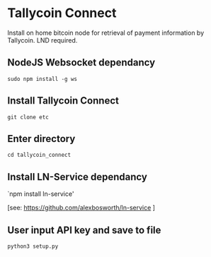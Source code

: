 # Tallycoin Connect

Install on home bitcoin node for retrieval of payment information by Tallycoin. LND required.

## NodeJS Websocket dependancy

`sudo npm install -g ws`

## Install Tallycoin Connect

`git clone etc`

## Enter directory

`cd tallycoin_connect`

## Install LN-Service dependancy

`npm install ln-service'

[see: https://github.com/alexbosworth/ln-service ]

## User input API key and save to file

`python3 setup.py`

##
